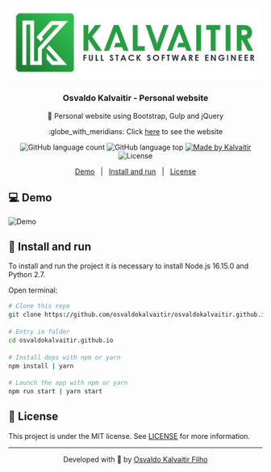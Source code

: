 <h1 align="center">
    <img src="/.github/assets/logo.png"
    width="500px"
    alt="Logo" />
</h1>

<h3 align="center">
  Osvaldo Kalvaitir - Personal website
</h3>

<p align="center">
  🥇 Personal website using Bootstrap, Gulp and jQuery
</p>

<p align="center">
  :globe_with_meridians: Click <a href="https://osvaldokalvaitir.github.io">here</a> to see the website
</p>

<p align="center">
  <img alt="GitHub language count" src="https://img.shields.io/github/languages/count/osvaldokalvaitir/osvaldokalvaitir.github.io.svg?color=00A83A">

  <img alt="GitHub language top" src="https://img.shields.io/github/languages/top/osvaldokalvaitir/osvaldokalvaitir.github.io.svg?color=00A83A">

  <a href="https://kalvaitir.com/">
    <img alt="Made by Kalvaitir" src="https://img.shields.io/badge/made%20by-Kalvaitir-00A83A">
  </a>

  <img alt="License" src="https://img.shields.io/badge/license-MIT-00A83A">
</p>

<p align="center">
  <a href="#computer-demo">Demo</a>&nbsp;&nbsp;&nbsp;|&nbsp;&nbsp;&nbsp;<a href="#wrench-install-and-run">Install and run</a>&nbsp;&nbsp;&nbsp;|&nbsp;&nbsp;&nbsp;<a href="#memo-license">License</a>
</p>

## :computer: Demo

![Demo](/.github/assets/demo.png)

## :wrench: Install and run

To install and run the project it is necessary to install Node.js 16.15.0 and Python 2.7.

Open terminal:

```sh
# Clone this repo
git clone https://github.com/osvaldokalvaitir/osvaldokalvaitir.github.io

# Entry in folder
cd osvaldokalvaitir.github.io

# Install deps with npm or yarn
npm install | yarn

# Launch the app with npm or yarn
npm run start | yarn start
```

## :memo: License

This project is under the MIT license. See [LICENSE](/LICENSE) for more information.

---

<p align="center">
Developed with 💚 by <a href="https://www.linkedin.com/in/osvaldokalvaitir">Osvaldo Kalvaitir Filho</a>
</p>

